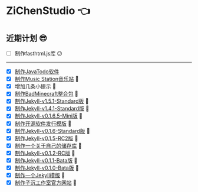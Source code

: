 # ZiChenStudio 👈

## 近期计划 😎
- [ ] 制作fasthtml.js库 😕

---
- [x] [制作JavaTodo软件](https://github.com/ZiChenStudio/TodoApp-Java)
- [x] [制作Music Station音乐站](https://github.com/ZiChenStudio/music-station) 🎉
- [x] 增加几条小提示 🎉
- [x] [制作BadMinecraft整合包](https://github.com/ZiChenStudio/BADmcpack) 🎉
- [x] [制作Jekyll-v1.5.1-Standard版](https://github.com/ZiChenStudio/Efficiency_jekyll_theme) 🎉
- [x] [制作Jekyll-v1.4.1-Standard版](https://github.com/ZiChenStudio/Efficiency_jekyll_theme) 🎉
- [x] [制作Jekyll-v0.1.6.5-Mini版](https://github.com/ZiChenStudio/Efficiency_jekyll_theme) 🎉
- [x] [制作开源软件发行模版](https://github.com/ZiChenStudio/software-template) 🎉
- [x] [制作Jekyll-v0.1.6-Standard版](https://github.com/ZiChenStudio/Efficiency_jekyll_theme) 🎉
- [x] [制作Jekyll-v0.1.5-RC2版](https://github.com/ZiChenStudio/Efficiency_jekyll_theme) 🎉
- [x] [制作一个关于自己的储存库](https://github.com/ZiChenStudio/zichenstudio) 🎉
- [x] [制作Jekyll-v0.1.2-RC版](https://github.com/ZiChenStudio/Efficiency_jekyll_theme) 🎉
- [x] [制作Jekyll-v0.1.1-Bata版](https://github.com/ZiChenStudio/Efficiency_jekyll_theme) 🎉
- [x] [制作Jekyll-v0.1.0-Bata版](https://github.com/ZiChenStudio/Efficiency_jekyll_theme) 🎉
- [x] [制作一个Jekyll模版](https://github.com/ZiChenStudio/Efficiency_jekyll_theme) 🎉
- [x] [制作子沉工作室官方网站](https://github.com/ZiChenStudio/zichenstudioweb) 🎉

